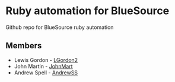 # Ruby automation for BlueSource

Github repo for BlueSource ruby automation

## Members
* Lewis Gordon - [LGordon2](https://github.com/LGordon2)
* John Martin - [JohnMart](https://github.com/JohnMart)
* Andrew Spell - [AndrewSS](https://github.com/AndrewSS)
